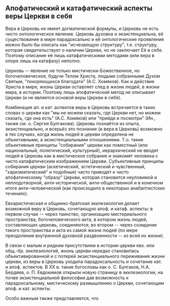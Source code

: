 
## Апофатический и катафатический аспекты веры Церкви в себя

Вера в Церковь не имеет догматической формулы, и Церковь не есть чисто онтологическое явление.
Церковь духовна и экзистенциальна, её существование в мире парадоксально и её онтологические проявления можно было бы описать как "исчезающую структуру", т.е. структуру, которая свидетельствует о наличии Церкви, но не заключает Её в себе.
Поэтому описание её лишь катафатическими методами (или вера в опоре лишь на катафазу) неполно.

Церковь -- явление не только мистически-Божественное, но богочеловеческое, будучи Телом Христа, людьми собранными Духом Святым, "покоряющихся благодати" (А.С. Хомяков).
Как и действие Христа в мире, жизнь Церкви оставляет след в жизни людей, в жизни мира, в истории.
Поэтому лишь апофатический метод не описывает Церкви (и не является основой веры Церкви в себя).

Комбинация ап. и кат. аспектов веры в Церковь встречается в таких словах о церкви как "мы не можем сказать, где Церкви нет, но можем сказать, где она есть" (А.С. Хомяков) или "прийди и посмотри" (Ин., также см. о. Сергия Булгакова).
Церковь познаётся из опыта, экзистенциально, и всерьёз это познание (и вера в Церковь) возможно в тех случаях, когда жизнь людей в церкви определена не объективными, а экзистенциальными отношениями.
Т.о.  такие объективные принципы "собирания" церкви как поместный (или национальный, политический, культурный), иерархический не вводят людей в Церковь как в мистическое собрание и знакомят человека с чисто катафатическим изображением Церкви.
Субъективные принципы собирания церкви (аскетический, эстетический и чувственный, "харизматический" и подобные) часто приводят к чисто апофатическому "образу" Церкви, которая становится неуловимой и неплодотворной, анти-исторической, анти-общественной и в конечном итоге анти-человеческой (как происходило в некоторых анабаптистских течениях).

Евхаристическая и общинно-братская экклезиология делает возможной веру в Церковь, сочетающую апоф. и катаф. аспекты: в первом случае -- через таинство, организацию мистериального пространства, богочеловеческого акта, в котором жизнь людей, составляющих церковь, соединяются; во втором -- через созидание такого пространства и акта из самой жизни людей (по мере преодоления внутренной духовной раздвоенности -- из всей их жизни).

В связи с малым и редким присутствием в истории церкви евх. или общ.-бр. экклезиологий, жизнь церкви нередко становилась объективированной и с потерей экзистенциального переживания жизни церкви, из веры в Церковь уходила парадоксальность и сочетание кат. и апоф. аспектов.
В ХХ в. такие богословы как о. С. Булгаков, Н.А. Бердяев, о. П. Евдокимов открыли новую страницу в экклезиологии, на почве экзистенциальной философии дав возможность к парадоксальному, мистическому размышлению о Церкви, сочетающим апоф. и кат. аспекты.

Особо важным также представляется, что 
